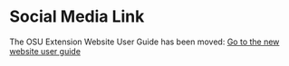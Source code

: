 # Social Media Link

The OSU Extension Website User Guide has been moved: [Go to the new website user guide](https://employee.extension.oregonstate.edu/navigator-docs/extension-website-user-guide)
